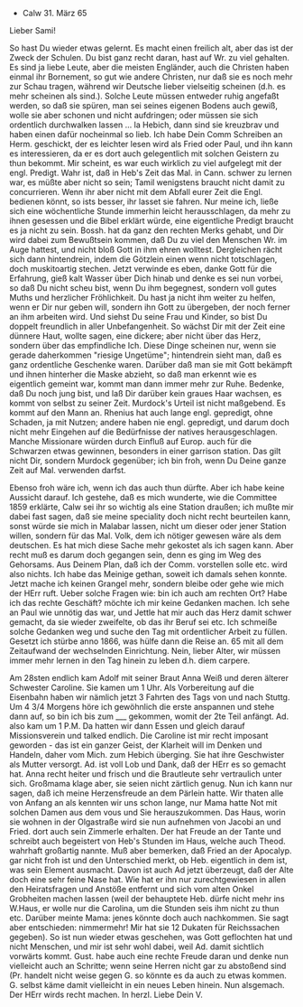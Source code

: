 + Calw 31. März 65

Lieber Sami!

So hast Du wieder etwas gelernt. Es macht einen freilich alt, aber das ist der Zweck der Schulen. Du bist ganz recht daran, hast auf Wr. zu viel gehalten. Es sind ja liebe Leute, aber die meisten Engländer, auch die Christen haben einmal ihr Bornement, so gut wie andere Christen, nur daß sie es noch mehr zur Schau tragen, während wir Deutsche lieber vielseitig scheinen (d.h. es mehr scheinen als sind.). Solche Leute müssen entweder ruhig angefaßt werden, so daß sie spüren, man sei seines eigenen Bodens auch gewiß, wolle sie aber schonen und nicht aufdringen; oder müssen sie sich ordentlich durchwalken lassen … la Hebich, dann sind sie kreuzbrav und haben einen dafür nocheinmal so lieb. Ich habe Dein Comm Schreiben an Herm. geschickt, der es leichter lesen wird als Fried oder Paul, und ihn kann es interessieren, da er es dort auch gelegentlich mit solchen Geistern zu thun bekommt. Mir scheint, es war euch wirklich zu viel aufgelegt mit der engl. Predigt. Wahr ist, daß in Heb's Zeit das Mal. in Cann. schwer zu lernen war, es müßte aber nicht so sein; Tamil wenigstens braucht nicht damit zu concurrieren. Wenn ihr aber nicht mit dem Abfall eurer Zeit die Engl. bedienen könnt, so ists besser, ihr lasset sie fahren. Nur meine ich, ließe sich eine wöchentliche Stunde immerhin leicht herausschlagen, da mehr zu ihnen gesessen und die Bibel erklärt würde, eine eigentliche Predigt braucht es ja nicht zu sein. Bossh. hat da ganz den rechten Merks gehabt, und Dir wird dabei zum Bewußtsein kommen, daß Du zu viel den Menschen Wr. im Auge hattest, und nicht bloß Gott in ihm ehren wolltest. Dergleichen rächt sich dann hintendrein, indem die Götzlein einen wenn nicht totschlagen, doch muskitoartig stechen. Jetzt verwinde es eben, danke Gott für die Erfahrung, gieß kalt Wasser über Dich hinab und denke es sei nun vorbei, so daß Du nicht scheu bist, wenn Du ihm begegnest, sondern voll gutes Muths und herzlicher Fröhlichkeit. Du hast ja nicht ihm weiter zu helfen, wenn er Dir nur geben will, sondern ihn Gott zu übergeben, der noch ferner an ihm arbeiten wird. Und siehst Du seine Frau und Kinder, so bist Du doppelt freundlich in aller Unbefangenheit. So wächst Dir mit der Zeit eine dünnere Haut, wollte sagen, eine dickere; aber nicht über das Herz, sondern über das empfindliche Ich. Diese Dinge scheinen nur, wenn sie gerade daherkommen "riesige Ungetüme"; hintendrein sieht man, daß es ganz ordentliche Geschenke waren. Darüber daß man sie mit Gott bekämpft und ihnen hinterher die Maske abzieht, so daß man erkennt wie es eigentlich gemeint war, kommt man dann immer mehr zur Ruhe. Bedenke, daß Du noch jung bist, und laß Dir darüber kein graues Haar wachsen, es kommt von selbst zu seiner Zeit. Murdock's Urteil ist nicht maßgebend. Es kommt auf den Mann an. Rhenius hat auch lange engl. gepredigt, ohne Schaden, ja mit Nutzen; andere haben nie engl. gepredigt, und darum doch nicht mehr Eingehen auf die Bedürfnisse der natives herausgeschlagen. Manche Missionare würden durch Einfluß auf Europ. auch für die Schwarzen etwas gewinnen, besonders in einer garrison station. Das gilt nicht Dir, sondern Murdock gegenüber; ich bin froh, wenn Du Deine ganze Zeit auf Mal. verwenden darfst.

Ebenso froh wäre ich, wenn ich das auch thun dürfte. Aber ich habe keine Aussicht darauf. Ich gestehe, daß es mich wunderte, wie die Committee 1859 erklärte, Calw sei ihr so wichtig als eine Station draußen; ich mußte mir dabei fast sagen, daß sie meine speciality doch nicht recht beurteilen kann, sonst würde sie mich in Malabar lassen, nicht um dieser oder jener Station willen, sondern für das Mal. Volk, dem ich nötiger gewesen wäre als dem deutschen. Es hat mich diese Sache mehr gekostet als ich sagen kann. Aber recht muß es darum doch gegangen sein, denn es ging im Weg des Gehorsams. Aus Deinem Plan, daß ich der Comm. vorstellen solle etc. wird also nichts. Ich habe das Meinige gethan, soweit ich damals sehen konnte. Jetzt mache ich keinen Grangel mehr, sondern bleibe oder gehe wie mich der HErr ruft. Ueber solche Fragen wie: bin ich auch am rechten Ort? Habe ich das rechte Geschäft? möchte ich mir keine Gedanken machen. Ich sehe an Paul wie unnötig das war, und Jettle hat mir auch das Herz damit schwer gemacht, da sie wieder zweifelte, ob das ihr Beruf sei etc. Ich schmeiße solche Gedanken weg und suche den Tag mit ordentlicher Arbeit zu füllen. Gesetzt ich stürbe anno 1866, was hülfe dann die Reise an. 65 mit all dem Zeitaufwand der wechselnden Einrichtung. Nein, lieber Alter, wir müssen immer mehr lernen in den Tag hinein zu leben d.h. diem carpere.

Am 28sten endlich kam Adolf mit seiner Braut Anna Weiß und deren älterer Schwester Caroline. Sie kamen um 1 Uhr. Als Vorbereitung auf die Eisenbahn haben wir nämlich jetzt 3 Fahrten des Tags von und nach Stuttg. Um 4 3/4 Morgens höre ich gewöhnlich die erste anspannen und stehe dann auf, so bin ich bis zum ___ gekommen, womit der 2te Teil anfängt. Ad. also kam um 1 P.M. Da hatten wir dann Essen und gleich darauf Missionsverein und talked endlich. Die Caroline ist mir recht imposant geworden - das ist ein ganzer Geist, der Klarheit will im Denken und Handeln, daher vom Mich. zum Hebich überging. Sie hat ihre Geschwister als Mutter versorgt. Ad. ist voll Lob und Dank, daß der HErr es so gemacht hat. Anna recht heiter und frisch und die Brautleute sehr vertraulich unter sich. Großmama klage aber, sie seien nicht zärtlich genug. Nun ich kann nur sagen, daß ich meine Herzensfreude an dem Pärlein hatte. Wir thaten alle von Anfang an als kennten wir uns schon lange, nur Mama hatte Not mit solchen Damen aus dem vous und Sie herauszukommen. Das Haus, worin sie wohnen in der Olgastraße wird sie nun aufnehmen von Jacobi an und Fried. dort auch sein Zimmerle erhalten. Der hat Freude an der Tante und schreibt auch begeistert von Heb's Stunden im Haus, welche auch Theod. wahrhaft großartig nannte. Muß aber bemerken, daß Fried an der Apocalyp. gar nicht froh ist und den Unterschied merkt, ob Heb. eigentlich in dem ist, was sein Element ausmacht. Davon ist auch Ad jetzt überzeugt, daß der Alte doch eine sehr feine Nase hat. Wie hat er ihn nur zurechtgewiesen in allen den Heiratsfragen und Anstöße entfernt und sich vom alten Onkel Grobheiten machen lassen (weil der behauptete Heb. dürfe nicht mehr ins W.Haus, er wolle nur die Carolina, um die Stunden seis ihm nicht zu thun etc. Darüber meinte Mama: jenes könnte doch auch nachkommen. Sie sagt aber entschieden: nimmermehr! Mir hat sie 12 Dukaten für Reichssachen gegeben). So ist nun wieder etwas geschehen, was Gott geflochten hat und nicht Menschen, und mir ist sehr wohl dabei, weil Ad. damit sichtlich vorwärts kommt. Gust. habe auch eine rechte Freude daran und denke nun vielleicht auch an Schritte; wenn seine Herren nicht gar zu abstoßend sind (Pr. handelt nicht weise gegen G. so könnte es da auch zu etwas kommen. G. selbst käme damit vielleicht in ein neues Leben hinein. Nun alsgemach. Der HErr wirds recht machen. In herzl. Liebe
 Dein V.

